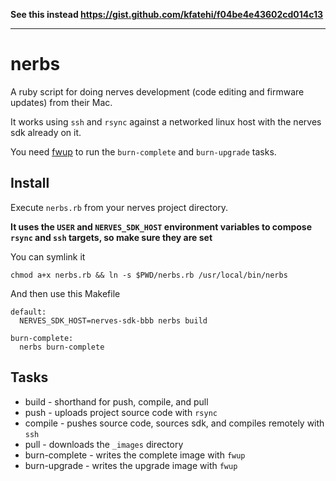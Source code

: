 **See this instead https://gist.github.com/kfatehi/f04be4e43602cd014c13**

---

# nerbs

A ruby script for doing nerves development (code editing and firmware updates) from their Mac.

It works using `ssh` and `rsync` against a networked linux host with the nerves sdk already on it.

You need [fwup](https://github.com/nerves-project/nerves-sdk) to run the `burn-complete` and `burn-upgrade` tasks.

## Install

Execute `nerbs.rb` from your nerves project directory.

**It uses the `USER` and `NERVES_SDK_HOST` environment variables to compose `rsync` and `ssh` targets, so make sure they are set**

You can symlink it

    chmod a+x nerbs.rb && ln -s $PWD/nerbs.rb /usr/local/bin/nerbs

And then use this Makefile

    default:
      NERVES_SDK_HOST=nerves-sdk-bbb nerbs build

    burn-complete:
      nerbs burn-complete

## Tasks

* build - shorthand for push, compile, and pull
* push - uploads project source code with `rsync`
* compile - pushes source code, sources sdk, and compiles remotely with `ssh`
* pull - downloads the `_images` directory
* burn-complete - writes the complete image with `fwup`
* burn-upgrade - writes the upgrade image with `fwup`
